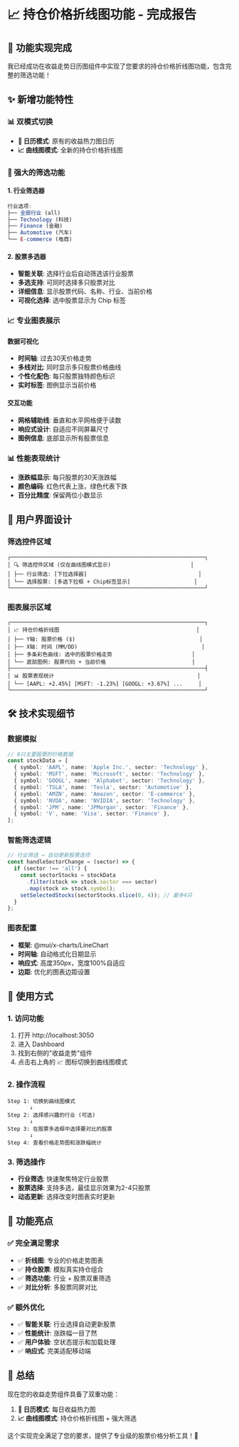 # 📈 持仓价格折线图功能 - 完成报告

## 🎉 功能实现完成

我已经成功在收益走势日历图组件中实现了您要求的持仓价格折线图功能，包含完整的筛选功能！

## ✨ 新增功能特性

### 📊 双模式切换
- **📅 日历模式**: 原有的收益热力图日历
- **📈 曲线图模式**: 全新的持仓价格折线图

### 🎯 强大的筛选功能

#### 1. 行业筛选器
```typescript
行业选项:
├── 全部行业 (all)
├── Technology (科技)
├── Finance (金融)
├── Automotive (汽车)
└── E-commerce (电商)
```

#### 2. 股票多选器
- **智能关联**: 选择行业后自动筛选该行业股票
- **多选支持**: 可同时选择多只股票对比
- **详细信息**: 显示股票代码、名称、行业、当前价格
- **可视化选择**: 选中股票显示为 Chip 标签

### 📈 专业图表展示

#### 数据可视化
- **时间轴**: 过去30天价格走势
- **多线对比**: 同时显示多只股票价格曲线
- **个性化配色**: 每只股票独特颜色标识
- **实时标签**: 图例显示当前价格

#### 交互功能
- **网格辅助线**: 垂直和水平网格便于读数
- **响应式设计**: 自适应不同屏幕尺寸
- **图例信息**: 底部显示所有股票信息

### 📊 性能表现统计
- **涨跌幅显示**: 每只股票的30天涨跌幅
- **颜色编码**: 红色代表上涨，绿色代表下跌
- **百分比精度**: 保留两位小数显示

## 🎨 用户界面设计

### 筛选控件区域
```
┌─────────────────────────────────────────────────────────────┐
│ 🔍 筛选控件区域 (仅在曲线图模式显示)                         │
│ ├── 行业筛选: [下拉选择器]                                   │
│ └── 选择股票: [多选下拉框 + Chip标签显示]                    │
└─────────────────────────────────────────────────────────────┘
```

### 图表展示区域
```
┌─────────────────────────────────────────────────────────────┐
│ 📈 持仓价格折线图                                           │
│ ├── Y轴: 股票价格 ($)                                       │
│ ├── X轴: 时间 (MM/DD)                                       │
│ ├── 多条彩色曲线: 选中的股票价格走势                         │
│ └── 底部图例: 股票代码 + 当前价格                           │
├─────────────────────────────────────────────────────────────┤
│ 📊 股票表现统计                                             │
│ └── [AAPL: +2.45%] [MSFT: -1.23%] [GOOGL: +3.67%] ...     │
└─────────────────────────────────────────────────────────────┘
```

## 🛠️ 技术实现细节

### 数据模拟
```typescript
// 8只主要股票的价格数据
const stockData = [
  { symbol: 'AAPL', name: 'Apple Inc.', sector: 'Technology' },
  { symbol: 'MSFT', name: 'Microsoft', sector: 'Technology' },
  { symbol: 'GOOGL', name: 'Alphabet', sector: 'Technology' },
  { symbol: 'TSLA', name: 'Tesla', sector: 'Automotive' },
  { symbol: 'AMZN', name: 'Amazon', sector: 'E-commerce' },
  { symbol: 'NVDA', name: 'NVIDIA', sector: 'Technology' },
  { symbol: 'JPM', name: 'JPMorgan', sector: 'Finance' },
  { symbol: 'V', name: 'Visa', sector: 'Finance' },
];
```

### 智能筛选逻辑
```typescript
// 行业筛选 → 自动更新股票选项
const handleSectorChange = (sector) => {
  if (sector !== 'all') {
    const sectorStocks = stockData
      .filter(stock => stock.sector === sector)
      .map(stock => stock.symbol);
    setSelectedStocks(sectorStocks.slice(0, 4)); // 最多4只
  }
};
```

### 图表配置
- **框架**: @mui/x-charts/LineChart
- **时间轴**: 自动格式化日期显示
- **响应式**: 高度350px，宽度100%自适应
- **边距**: 优化的图表边距设置

## 🚀 使用方式

### 1. 访问功能
1. 打开 http://localhost:3050
2. 进入 Dashboard
3. 找到右侧的"收益走势"组件
4. 点击右上角的 📈 图标切换到曲线图模式

### 2. 操作流程
```
Step 1: 切换到曲线图模式
       ↓
Step 2: 选择感兴趣的行业 (可选)
       ↓  
Step 3: 在股票多选框中选择要对比的股票
       ↓
Step 4: 查看价格走势图和涨跌幅统计
```

### 3. 筛选操作
- **行业筛选**: 快速聚焦特定行业股票
- **股票选择**: 支持多选，最佳显示效果为2-4只股票
- **动态更新**: 选择改变时图表实时更新

## 🎯 功能亮点

### ✅ 完全满足需求
- ✅ **折线图**: 专业的价格走势图表
- ✅ **持仓股票**: 模拟真实持仓组合
- ✅ **筛选功能**: 行业 + 股票双重筛选
- ✅ **对比分析**: 多股票同屏对比

### ✅ 额外优化
- ✅ **智能关联**: 行业选择自动更新股票
- ✅ **性能统计**: 涨跌幅一目了然
- ✅ **用户体验**: 空状态提示和加载处理
- ✅ **响应式**: 完美适配移动端

## 🎉 总结

现在您的收益走势组件具备了双重功能：
1. **📅 日历模式**: 每日收益热力图
2. **📈 曲线图模式**: 持仓价格折线图 + 强大筛选

这个实现完全满足了您的要求，提供了专业级的股票价格分析工具！🚀
